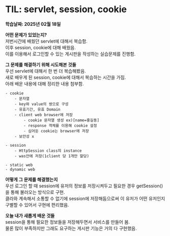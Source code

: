# TIL: servlet, session, cookie
**학습날짜: 2025년 02월 18일**

**어떤 문제가 있었는지?**  
저번시간에 배웠던 servlet에 대해서 복습함.  
이후 session, cookie에 대해 배웠음.  
이를 이용해서 로그인할 수 있는 게시판을 작성하는 실습문제를 진행함.  


**그 문제를 해결하기 위해 시도해본 것들**  
우선 servlet에 대해서 한 번 더 복습해봤음.  
새로 배우게 된 session, cookie에 대해서 복습하는 시간을 가짐.  
아래 배운 내용에 대해 정리한 내용 첨부함.  


```
- cookie
    - 문자열
    - key와 value의 쌍으로 구성
    - 유효기간, 유효 Domain
    - client web browser에 저장
        - cookie 문자열 생성 ex)[name=홍길동]
        - response 객체를 이용해 cookie 설정
        - 심어둔 cookie는 browser에 저장
    - 보안성 x

- session
    - HttpSession class의 instance
    - was안에 저장(1client 당 1개만 할당)
    
- static web
- dynamic web
```



**어떻게 그 문제를 해결했는지**  
우선 로그인 할 때 session에 유저의 정보를 저장시켜두고 필요한 경우 getSession()을 통해 불러오는 방식으로 구현.  
클라와 계속해서 소통할 수 없기에 session에 저장해둠으로써 이 유저가 어떤 유저인지 구별할 수 있어서 구현에 편리했음.  


**오늘 내가 새롭게 배운 것들**  
session을 통해 필요한 정보들을 저장해두면서 서비스를 만들어 봄.  
물론 많이 부족하지만 그래도 요구하는 게시판 기능은 거의 다 구현했음.  

